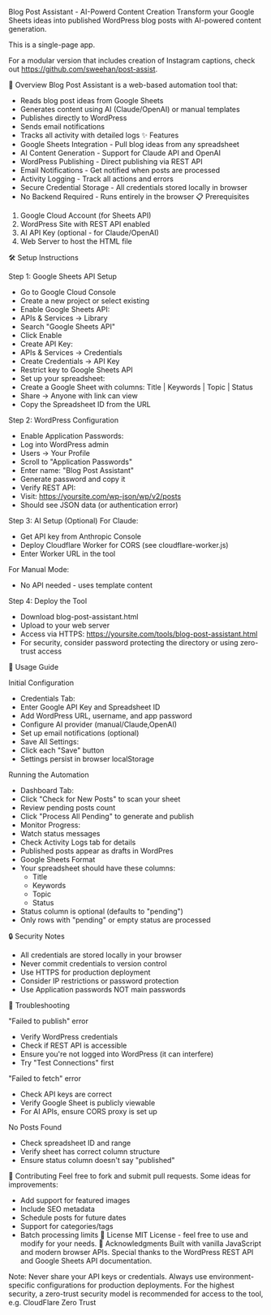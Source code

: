 Blog Post Assistant - AI-Powerd Content Creation
Transform your Google Sheets ideas into published WordPress blog posts with AI-powered content generation.

This is a single-page app. 

For a modular version that includes creation of Instagram captions, check out https://github.com/sweehan/post-assist.

🚀 Overview
Blog Post Assistant is a web-based automation tool that:
- Reads blog post ideas from Google Sheets
- Generates content using AI (Claude/OpenAI) or manual templates
- Publishes directly to WordPress
- Sends email notifications
- Tracks all activity with detailed logs
✨ Features
- Google Sheets Integration - Pull blog ideas from any spreadsheet
- AI Content Generation - Support for Claude API and OpenAI
- WordPress Publishing - Direct publishing via REST API
- Email Notifications - Get notified when posts are processed
- Activity Logging - Track all actions and errors
- Secure Credential Storage - All credentials stored locally in browser
- No Backend Required - Runs entirely in the browser
📋 Prerequisites
1. Google Cloud Account (for Sheets API)
2. WordPress Site with REST API enabled
3. AI API Key (optional - for Claude/OpenAI)
4. Web Server to host the HTML file

🛠️ Setup Instructions

Step 1: Google Sheets API Setup
- Go to Google Cloud Console
- Create a new project or select existing
- Enable Google Sheets API:
- APIs & Services → Library
- Search "Google Sheets API"
- Click Enable
- Create API Key:
- APIs & Services → Credentials
- Create Credentials → API Key
- Restrict key to Google Sheets API
- Set up your spreadsheet:
- Create a Google Sheet with columns: Title | Keywords | Topic | Status
- Share → Anyone with link can view
- Copy the Spreadsheet ID from the URL

Step 2: WordPress Configuration
- Enable Application Passwords:
- Log into WordPress admin
- Users → Your Profile
- Scroll to "Application Passwords"
- Enter name: "Blog Post Assistant"
- Generate password and copy it
- Verify REST API:
- Visit: https://yoursite.com/wp-json/wp/v2/posts
- Should see JSON data (or authentication error)

Step 3: AI Setup (Optional)
For Claude:
- Get API key from Anthropic Console
- Deploy Cloudflare Worker for CORS (see cloudflare-worker.js)
- Enter Worker URL in the tool
 
 For Manual Mode:
- No API needed - uses template content

Step 4: Deploy the Tool
- Download blog-post-assistant.html
- Upload to your web server
- Access via HTTPS: https://yoursite.com/tools/blog-post-assistant.html
- For security, consider password protecting the directory or using zero-trust access

📖 Usage Guide

Initial Configuration
- Credentials Tab:
- Enter Google API Key and Spreadsheet ID
- Add WordPress URL, username, and app password
- Configure AI provider (manual/Claude,OpenAI)
- Set up email notifications (optional)
- Save All Settings:
- Click each "Save" button
- Settings persist in browser localStorage

Running the Automation
- Dashboard Tab:
- Click "Check for New Posts" to scan your sheet
- Review pending posts count
- Click "Process All Pending" to generate and publish
- Monitor Progress:
- Watch status messages
- Check Activity Logs tab for details
- Published posts appear as drafts in WordPres
- Google Sheets Format
- Your spreadsheet should have these columns:
   - Title
   - Keywords
   - Topic
   - Status
- Status column is optional (defaults to "pending")
- Only rows with "pending" or empty status are processed

🔒 Security Notes
- All credentials are stored locally in your browser
- Never commit credentials to version control
- Use HTTPS for production deployment
- Consider IP restrictions or password protection
- Use Application passwords NOT main passwords

🐛 Troubleshooting

"Failed to publish" error
- Verify WordPress credentials
- Check if REST API is accessible
- Ensure you're not logged into WordPress (it can interfere)
- Try "Test Connections" first

"Failed to fetch" error
- Check API keys are correct
- Verify Google Sheet is publicly viewable
- For AI APIs, ensure CORS proxy is set up

No Posts Found
- Check spreadsheet ID and range
- Verify sheet has correct column structure
- Ensure status column doesn't say "published"

🤝 Contributing
Feel free to fork and submit pull requests. Some ideas for improvements:
- Add support for featured images
- Include SEO metadata
- Schedule posts for future dates
- Support for categories/tags
- Batch processing limits
📄 License
MIT License - feel free to use and modify for your needs.
🙏 Acknowledgments
Built with vanilla JavaScript and modern browser APIs. Special thanks to the WordPress REST API and Google Sheets API documentation.

Note: Never share your API keys or credentials. Always use environment-specific configurations for production deployments. For the highest security, a zero-trust security model is recommended for access to the tool, e.g. CloudFlare Zero Trust

